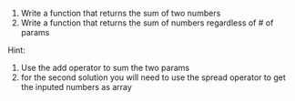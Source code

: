 1. Write a function that returns the sum of two numbers
2. Write a function that returns the sum of numbers regardless of # of params

Hint:
1. Use the add operator to sum the two params
2. for the second solution you will need to use the spread operator to get the inputed numbers as array